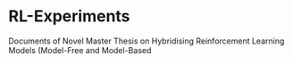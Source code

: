 # RL-Experiments

Documents of Novel Master Thesis on Hybridising Reinforcement Learning Models (Model-Free and Model-Based
